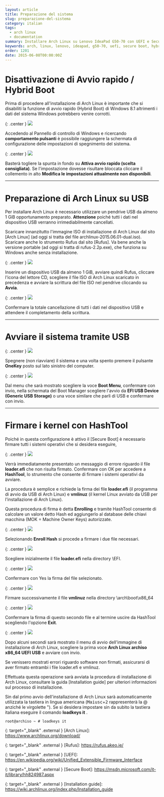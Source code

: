 ```yaml
---
layout: article
title: Preparazione del sistema
slug: preparazione-del-sistema
category: italian
tags:
  - arch linux
  - documentation
summary: Installare Arch Linux su Lenovo IdeaPad G50-70 con UEFI e Secure Boot (parte 1 - Preparazione del sistema)
keywords: arch, linux, lenovo, ideapad, g50-70, uefi, secure boot, hybrid, boot, hashtool
order: 1201
date: 2015-06-08T00:00:00Z
---
```


# Disattivazione di Avvio rapido / Hybrid Boot

Prima di procedere all'installazione di Arch Linux è importante che si disabiliti
la funzione di avvio rapido (Hybrid Boot) di Windows 8.1 altrimenti i dati del
sistema Windows potrebbero venire corrotti.

{: .center }
![](/resources/articles/arch-g50-70/windows/comportamento-pulsante-spegnimento.png)

Accedendo al Pannello di controllo di Windows e ricercando **comportamento
pulsanti** è possibile raggiungere la schermata di configurazione delle
impostazioni di spegnimento del sistema.

{: .center }
![](/resources/articles/arch-g50-70/windows/disattivazione-avvio-rapido.png)

Basterà togliere la spunta in fondo su **Attiva avvio rapido (scelta consigliata)**.
Se l'impostazione dovesse risultare bloccata cliccare il collemento in alto
**Modifica le impostazioni attualmente non disponibili**.

-----

# Preparazione di Arch Linux su USB

Per installare Arch Linux è necessario utilizzare un pendrive USB da almeno 1 GiB
opportunamento preparato. **Attenzione** poiché tutti i dati nel dispositivo USB
verranno irrimediabilmente cancellati.

Scaricare innanzitutto l'immagine ISO di installazione di Arch Linux dal sito
[Arch Linux] (ad oggi si tratta del file archlinux-2015.06.01-dual.iso).
Scaricare anche lo strumento Rufus dal sito [Rufus].
Va bene anche la versione portable (ad oggi si tratta di rufus-2.2p.exe), che
funziona su Windows anche senza installazione.

{: .center }
![](/resources/articles/arch-g50-70/rufus/rufus.png)

Inserire un dispositivo USB da almeno 1 GiB, avviare quindi Rufus, cliccare
l'icona del lettore CD, scegliere il file ISO di Arch Linux scaricato in
precedenza e avviare la scrittura del file ISO nel pendrive cliccando su **Avvia**.

{: .center }
![](/resources/articles/arch-g50-70/rufus/rufus-conferma.png)

Confermare la totale cancellazione di tutti i dati nel dispositivo USB e
attendere il completamento della scrittura.

-----

# Avviare il sistema tramite USB

{: .center }
![](/resources/articles/arch-g50-70/lenovo-laptop-g50-70-sx.png)

Spegnere (non riavviare) il sistema e una volta spento premere il pulsante
**OneKey** posto sul lato sinistro del computer.

{: .center }
![](/resources/articles/arch-g50-70/novo-button-menu.png)

Dal menu che sarà mostrato scegliere la voce **Boot Menu**, confermare con invio,
nella schermata del Boot Manager scegliere l'avvio da **EFI USB Device (Generic
USB Storage)** o una voce similare che parli di USB e confermare con invio.

-----

# Firmare i kernel con HashTool

Poiché in questa configurazione è attivo il [Secure Boot] è necessario firmare
tutti i sistemi operativi che si desidera eseguire,

{: .center }
![](/resources/articles/arch-g50-70/hashtool/hashtool-1.png)

Verrà immediatamente presentato un messaggio di errore riguardo il file
**loader.efi** che non risulta firmato. Confermare con OK per accedere a
**HashTool**, lo strumento che consente di firmare i sistemi operativi da avviare.

La procedura è semplice e richiede la firma dei file **loader.efi** (il programma
di avvio da USB di Arch Linux) e **vmlinuz** (il kernel Linux avviato da USB
per l'installazione di Arch Linux).

Questa procedura di firma è detta **Enrolling** e tramite HashTool consente di
calcolare un valore detto Hash ed aggiungerlo al database delle chiavi macchina
(MOK = Machine Owner Keys) autorizzate.

{: .center }
![](/resources/articles/arch-g50-70/hashtool/hashtool-2.png)

Selezionando **Enroll Hash** si procede a firmare i due file necessari.

{: .center }
![](/resources/articles/arch-g50-70/hashtool/hashtool-3.png)

Scegliere inizialmente il file **loader.efi** nella directory \EFI.

{: .center }
![](/resources/articles/arch-g50-70/hashtool/hashtool-4.png)

Confermare con Yes la firma del file selezionato.

{: .center }
![](/resources/articles/arch-g50-70/hashtool/hashtool-5.png)

Firmare successivamente il file **vmlinuz** nella directory \arch\boot\x86_64

{: .center }
![](/resources/articles/arch-g50-70/hashtool/hashtool-6.png)

Confermare la firma di questo secondo file e al termine uscire da HashTool
scegliendo l'opzione **Exit**.

{: .center }
![](/resources/articles/arch-g50-70/arch-linux-efi-menu.png)

Dopo alcuni secondi sarà mostrato il menu di avvio dell'immagine di installazione
di Arch Linux, scegliere la prima voce **Arch Linux archiso x86_64 UEFI USB** e
avviare con invio.

Se venissero mostrati errori riguardo software non firmati, assicurarsi di
aver firmato entrambi i file loader.efi e vmlinuz.

Effettuata questa operazione sarà avviata la procedura di installazione di
Arch Linux, consultare la guida [Installation guide] per ulteriori informazioni
sul processo di installazione.

Sin dal primo avvio dell'installazione di Arch Linux sarà automaticamente
utilizzata la tastiera in lingua americana (<kbd>Maiusc</kbd>+<kbd>2</kbd>
rappresenterà la @ anziché le virgolette "). Se si desidera impostare sin da
subito la tastiera italiana eseguire il comando **loadkeys it** .

    root@archiso ~ # loadkeys it

{: target="_blank" .external }
[Arch Linux]: https://www.archlinux.org/download/

{: target="_blank" .external }
[Rufus]: https://rufus.akeo.ie/

{: target="_blank" .external }
[UEFI]: https://en.wikipedia.org/wiki/Unified_Extensible_Firmware_Interface

{: target="_blank" .external }
[Secure Boot]: https://msdn.microsoft.com/it-it/library/hh824987.aspx

{: target="_blank" .external }
[Installation guide]: https://wiki.archlinux.org/index.php/Installation_guide
